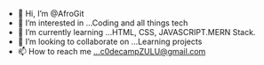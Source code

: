 - 👋 Hi, I’m @AfroGit
- 👀 I’m interested in ...Coding and all things tech
- 🌱 I’m currently learning ...HTML, CSS, JAVASCRIPT.MERN Stack.
- 💞️ I’m looking to collaborate on ...Learning projects
- 📫 How to reach me ...c0decampZULU@gmail.com

<!---
AfroGit/AfroGit is a ✨ special ✨ repository because its `README.md` (this file) appears on your GitHub profile.
You can click the Preview link to take a look at your changes.
--->
